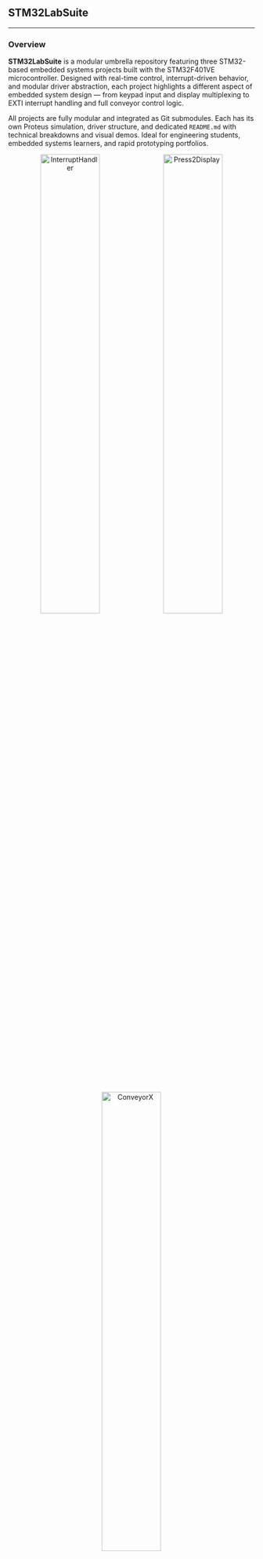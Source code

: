 ## STM32LabSuite

---

### Overview

**STM32LabSuite** is a modular umbrella repository featuring three STM32-based embedded systems projects built with the STM32F401VE microcontroller. Designed with real-time control, interrupt-driven behavior, and modular driver abstraction, each project highlights a different aspect of embedded system design — from keypad input and display multiplexing to EXTI interrupt handling and full conveyor control logic.

All projects are fully modular and integrated as Git submodules. Each has its own Proteus simulation, driver structure, and dedicated `README.md` with technical breakdowns and visual demos. Ideal for engineering students, embedded systems learners, and rapid prototyping portfolios.

<p align="center">
  <img src="https://github.com/user-attachments/assets/71f2e2ad-f7e6-4b17-839e-11ace7bb7ff3" width="49%" alt="InterruptHandler">
  <img src="https://github.com/user-attachments/assets/194055fe-b6da-4612-b0b3-9ff41593cdd5" width="49%" alt="Press2Display">
  <img src="https://github.com/user-attachments/assets/placeholder-conveyor.jpg" width="49%" alt="ConveyorX">
</p>

---

## Included Projects

| Project            | Description                                                                                         | Link                                                              |
|--------------------|-----------------------------------------------------------------------------------------------------|-------------------------------------------------------------------|
| **InterruptHandler** | Real-time counter system using EXTI interrupts and 3-digit 7-segment multiplexing.                 | [InterruptHandler](https://github.com/YassienTawfikk/InterruptHandler) |
| **Press2Display**    | Keypad-driven system with lookup-based display logic and GPIO remapping abstraction.               | [Press2Display](https://github.com/YassienTawfikk/Press2Display)       |
| **ConveyorX**        | Smart conveyor simulation with ADC-based PWM motor control, timer capture, and emergency interrupts. | [ConveyorX](https://github.com/YassienTawfikk/ConveyorX)               |

Each is included as a **Git submodule**. To clone this suite with all subprojects:

```

git clone --recurse-submodules [git@github.com](mailto:git@github.com)\:YassienTawfikk/STM32LabSuite.git

````

---

### Key Features

* **Real-Time Input & Output (InterruptHandler/)**
  * EXTI edge detection, LED toggling, ISR-driven display logic, critical section handling

* **Modular Display and Input Logic (Press2Display/)**
  * Keypad scanning, software multiplexing, GPIO remapping, switchless digit rendering

* **Smart Control System Design (ConveyorX/)**
  * Motor PWM via ADC, velocity via timer capture, IR object detection, EXTI-based safety control

---

### Build & Simulation Setup

All projects follow a consistent STM32 + CMake build system. You can use either **CLion** or **STM32CubeIDE** to build the code.

```bash
# Example build flow (IMPORTANT: open each project individually)
cd Press2Display  # or InterruptHandler, ConveyorX
# Set ARM toolchain path inside: cmake/ArmToolchain.cmake
# Then build from your IDE
````

🔺 **Note:** When using **CLion**, do *not* open the entire `STM32LabSuite` superproject. Instead, open each subproject (e.g., `InterruptHandler/`) directly as a standalone CLion project to generate the `.hex` file correctly.

#### To run Proteus simulations:

* Open the respective `.pdsprj` file in **Proteus**
* Load the compiled `.hex` file into the STM32F401VE microcontroller

---

### Contributors

<div>
  <table align="center">
    <tr>
      <td align="center">
        <a href="https://github.com/YassienTawfikk" target="_blank">
          <img src="https://avatars.githubusercontent.com/u/126521373?v=4" width="120px;" alt="Yassien Tawfik"/><br/>
          <sub><b>Yassien Tawfik</b></sub>
        </a>
      </td>
      <td align="center">
        <a href="https://github.com/malak-emad" target="_blank">
          <img src="https://avatars.githubusercontent.com/u/126415070?v=4" width="120px;" alt="Malak Emad"/><br/>
          <sub><b>Malak Emad</b></sub>
        </a>
      </td>    
    </tr>
  </table>
</div>

---
